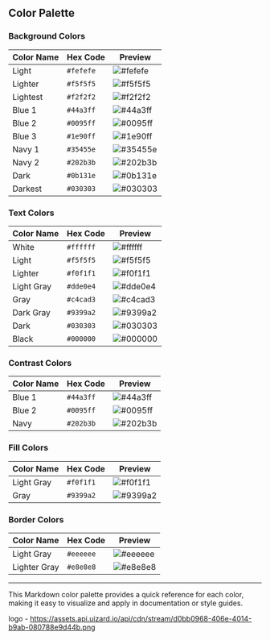 
## Color Palette

### Background Colors
| Color Name   | Hex Code | Preview |
|--------------|----------|---------|
| Light        | `#fefefe` | ![#fefefe](https://via.placeholder.com/15/fefefe/000000?text=+) |
| Lighter      | `#f5f5f5` | ![#f5f5f5](https://via.placeholder.com/15/f5f5f5/000000?text=+) |
| Lightest     | `#f2f2f2` | ![#f2f2f2](https://via.placeholder.com/15/f2f2f2/000000?text=+) |
| Blue 1       | `#44a3ff` | ![#44a3ff](https://via.placeholder.com/15/44a3ff/000000?text=+) |
| Blue 2       | `#0095ff` | ![#0095ff](https://via.placeholder.com/15/0095ff/000000?text=+) |
| Blue 3       | `#1e90ff` | ![#1e90ff](https://via.placeholder.com/15/1e90ff/000000?text=+) |
| Navy 1       | `#35455e` | ![#35455e](https://via.placeholder.com/15/35455e/000000?text=+) |
| Navy 2       | `#202b3b` | ![#202b3b](https://via.placeholder.com/15/202b3b/000000?text=+) |
| Dark         | `#0b131e` | ![#0b131e](https://via.placeholder.com/15/0b131e/000000?text=+) |
| Darkest      | `#030303` | ![#030303](https://via.placeholder.com/15/030303/000000?text=+) |

### Text Colors
| Color Name      | Hex Code | Preview |
|-----------------|----------|---------|
| White           | `#ffffff` | ![#ffffff](https://via.placeholder.com/15/ffffff/000000?text=+) |
| Light           | `#f5f5f5` | ![#f5f5f5](https://via.placeholder.com/15/f5f5f5/000000?text=+) |
| Lighter         | `#f0f1f1` | ![#f0f1f1](https://via.placeholder.com/15/f0f1f1/000000?text=+) |
| Light Gray      | `#dde0e4` | ![#dde0e4](https://via.placeholder.com/15/dde0e4/000000?text=+) |
| Gray            | `#c4cad3` | ![#c4cad3](https://via.placeholder.com/15/c4cad3/000000?text=+) |
| Dark Gray       | `#9399a2` | ![#9399a2](https://via.placeholder.com/15/9399a2/000000?text=+) |
| Dark            | `#030303` | ![#030303](https://via.placeholder.com/15/030303/000000?text=+) |
| Black           | `#000000` | ![#000000](https://via.placeholder.com/15/000000/000000?text=+) |

### Contrast Colors
| Color Name  | Hex Code | Preview |
|-------------|----------|---------|
| Blue 1      | `#44a3ff` | ![#44a3ff](https://via.placeholder.com/15/44a3ff/000000?text=+) |
| Blue 2      | `#0095ff` | ![#0095ff](https://via.placeholder.com/15/0095ff/000000?text=+) |
| Navy        | `#202b3b` | ![#202b3b](https://via.placeholder.com/15/202b3b/000000?text=+) |

### Fill Colors
| Color Name     | Hex Code | Preview |
|----------------|----------|---------|
| Light Gray     | `#f0f1f1` | ![#f0f1f1](https://via.placeholder.com/15/f0f1f1/000000?text=+) |
| Gray           | `#9399a2` | ![#9399a2](https://via.placeholder.com/15/9399a2/000000?text=+) |

### Border Colors
| Color Name      | Hex Code | Preview |
|-----------------|----------|---------|
| Light Gray      | `#eeeeee` | ![#eeeeee](https://via.placeholder.com/15/eeeeee/000000?text=+) |
| Lighter Gray    | `#e8e8e8` | ![#e8e8e8](https://via.placeholder.com/15/e8e8e8/000000?text=+) |

---

This Markdown color palette provides a quick reference for each color, making it easy to visualize and apply in documentation or style guides.

logo - https://assets.api.uizard.io/api/cdn/stream/d0bb0968-406e-4014-b9ab-080788e9d44b.png
